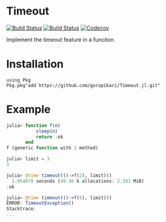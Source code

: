 # Timeout

[![Build Status](https://travis-ci.com/goropikari/Timeout.jl.svg?branch=master)](https://travis-ci.com/goropikari/Timeout.jl)
[![Build Status](https://ci.appveyor.com/api/projects/status/github/goropikari/Timeout.jl?svg=true)](https://ci.appveyor.com/project/goropikari/Timeout-jl)
[![Codecov](https://codecov.io/gh/goropikari/Timeout.jl/branch/master/graph/badge.svg)](https://codecov.io/gh/goropikari/Timeout.jl)


Implement the timeout feature in a funciton.

# Installation
```
using Pkg
Pkg.pkg"add https://github.com/goropikari/Timeout.jl.git"
```


# Example
```julia
julia> function f(n)
           sleep(n)
           return :ok
       end
f (generic function with 1 method)

julia> limit = 3
3

julia> @time timeout(()->f(2), limit)()
  2.054879 seconds (49.36 k allocations: 2.393 MiB)
:ok

julia> @time timeout(()->f(5), limit)()
ERROR: TimeoutException()
Stacktrace:
...
```
